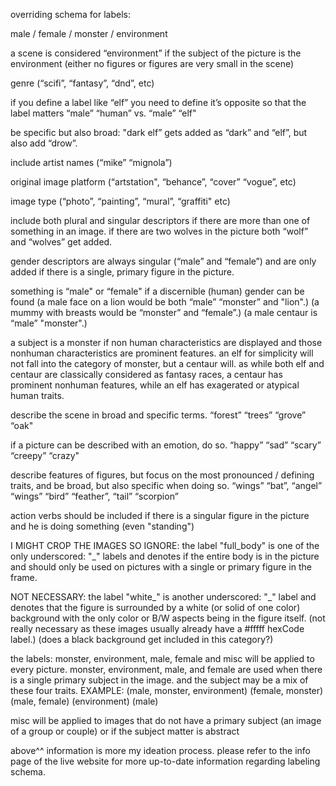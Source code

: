 overriding schema for labels:

male / female / monster  / environment

a scene is considered “environment” if the subject of the picture is the environment (either no figures or figures are very small in the scene)

genre (“scifi”, “fantasy”, “dnd”, etc)

if you define a label like “elf” you need to define it’s opposite so that the label matters
“male” “human” vs. “male” “elf"

be specific but also broad: "dark elf” gets added as “dark” and “elf”, but also add “drow”.

include artist names (“mike” “mignola”)

original image platform (“artstation", “behance”, “cover” “vogue”, etc)

image type (“photo”, “painting”, “mural”, “graffiti" etc)

include both plural and singular descriptors if there are more than one of something in an image.
if there are two wolves in the picture both “wolf” and “wolves” get added.

gender descriptors are always singular (“male” and “female”) and are only added if there is a single, primary figure in the picture.

something is “male" or “female" if a discernible (human) gender can be found
(a male face on a lion would be both “male” “monster” and "lion".)
(a mummy with breasts would be “monster” and “female”.)
(a male centaur is “male” "monster".)

a subject is a monster if non human characteristics are displayed and those nonhuman characteristics are prominent features.
an elf for simplicity will not fall into the category of monster, but a centaur will. as while both elf and centaur are classically considered as fantasy races, a centaur has prominent nonhuman features, while an elf has exagerated or atypical human traits.

describe the scene in broad and specific terms. “forest” “trees” “grove” “oak"

if a picture can be described with an emotion, do so.
“happy” “sad” “scary” “creepy” “crazy"

describe features of figures, but focus on the most pronounced / defining traits, and be broad, but also specific when doing so.
“wings” “bat”, “angel” “wings” “bird” “feather”, “tail” “scorpion”

action verbs should be included if there is a singular figure in the picture and he is doing something (even "standing")

I MIGHT CROP THE IMAGES SO IGNORE:
    the label "full_body" is one of the only underscored: "_" labels and denotes if the entire body is in the picture and should only be used on pictures with a single or primary figure in the frame.

NOT NECESSARY:
    the label "white_" is another underscored: "_" label and denotes that the figure is surrounded by a white (or solid of one color) background with the only color or B/W aspects being in the figure itself. (not really necessary as these images usually already have a #fffff hexCode label.) (does a black background get included in this category?)

the labels: monster, environment, male, female and misc will be applied to every picture.
monster, environment, male, and female are used when there is a single primary subject in the image.
and the subject may be a mix of these four traits.
EXAMPLE:
(male, monster, environment) (female, monster) (male, female) (environment) (male)

misc will be applied to images that do not have a primary subject (an image of a group or couple) or if the subject matter is abstract


above^^ information is more my ideation process. please refer to the info page of the live website for more up-to-date information regarding labeling schema.
